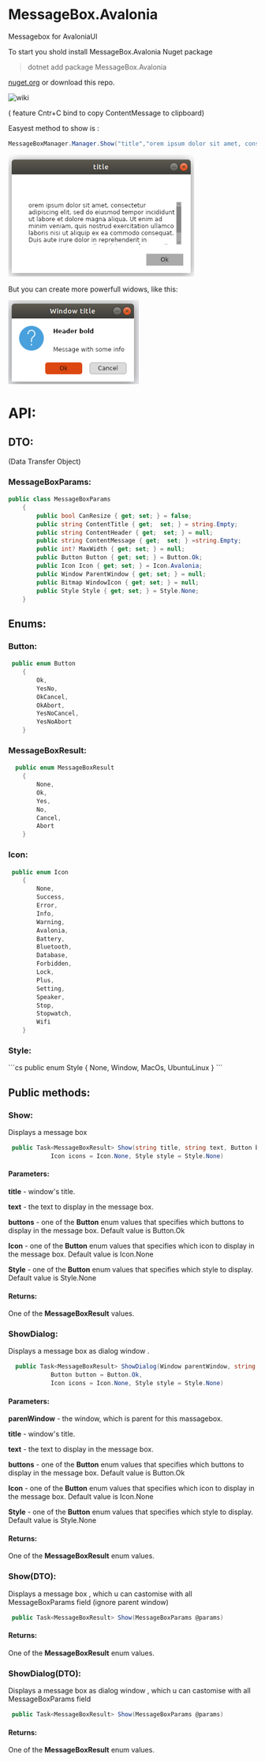 # MessageBox.Avalonia

Messagebox for AvaloniaUI

To start you shold install MessageBox.Avalonia Nuget package 
>   dotnet add package MessageBox.Avalonia 

[nuget.org](https://www.nuget.org/packages/MessageBox.Avalonia/)
or download this repo.

![wiki](https://gitlab.com/maindlab/messagebox.avalonia/wikis/home)

( feature Cntr+C bind to copy ContentMessage to clipboard)

Easyest method to show is :
```cs
MessageBoxManager.Manager.Show("title","orem ipsum dolor sit amet, consectetur adipiscing elit, sed...");
```


![](Images/nostyle.0.8.2.png)

But you can create more powerfull widows, like this:

![](Images/ubuntu0.8.2.png)

<h1>API:</h1>

<h2>DTO:</h2>
(Data Transfer Object)

<h3>MessageBoxParams:</h3>

```cs
public class MessageBoxParams
    {
        public bool CanResize { get; set; } = false;
        public string ContentTitle { get;  set; } = string.Empty;
        public string ContentHeader { get;  set; } = null;
        public string ContentMessage { get;  set; } =string.Empty;
        public int? MaxWidth { get; set; } = null;
        public Button Button { get; set; } = Button.Ok;
        public Icon Icon { get; set; } = Icon.Avalonia;
        public Window ParentWindow { get; set; } = null;
        public Bitmap WindowIcon { get; set; } = null;
        public Style Style { get; set; } = Style.None;
    }
```

<h2>Enums:</h2>

<h3>Button:</h3>

```cs
 public enum Button
    {
        Ok,
        YesNo,
        OkCancel,
        OkAbort,
        YesNoCancel,
        YesNoAbort
    }
```


<h3>MessageBoxResult:</h3>

```cs
  public enum MessageBoxResult
    {
        None,
        Ok,
        Yes,
        No,
        Cancel,
        Abort
    }

```

<h3>Icon:</h3>

```cs
 public enum Icon
    {
        None,
        Success,
        Error,
        Info,
        Warning,
        Avalonia,
        Battery,
        Bluetooth,
        Database,
        Forbidden,
        Lock,
        Plus,
        Setting,
        Speaker,
        Stop,
        Stopwatch,
        Wifi
    }

```
<h3>Style:</h3>
```cs
 public enum Style
    {
        None,
        Window,
        MacOs,
        UbuntuLinux
    }
```
<h2>Public methods:</h2>

<h3>Show:</h3>

Displays a message box 

```cs
 public Task<MessageBoxResult> Show(string title, string text, Button button = Button.Ok,
            Icon icons = Icon.None, Style style = Style.None)
```



<h4>Parameters:</h4>
<b>title</b> - window's title.



<b>text</b> - the text to display in the message box.

<b>buttons</b> - one of the **Button** enum values that specifies which buttons to display in the message box.
                 Default value is Button.Ok
                 
<b>Icon</b> - one of the **Button** enum values that specifies which icon to display in the message box.
                Default value is Icon.None
                
<b>Style</b> - one of the **Button** enum values that specifies which style to display.
                Default value is Style.None

<h4>Returns:</h4>
One of the <b>MessageBoxResult</b> values.

<h3>ShowDialog:</h3>

Displays a message box as dialog window .

```cs
  public Task<MessageBoxResult> ShowDialog(Window parentWindow, string title, string text,
            Button button = Button.Ok,
            Icon icons = Icon.None, Style style = Style.None)

```



<h4>Parameters:</h4>
<b>parenWindow</b> - the window, which is parent for this massagebox.



<b>title</b> - window's title.

<b>text</b> - the text to display in the message box.

<b>buttons</b> - one of the **Button** enum values that specifies which buttons to display in the message box.
                 Default value is Button.Ok
                 
<b>Icon</b> - one of the **Button** enum values that specifies which icon to display in the message box.
                Default value is Icon.None
                
<b>Style</b> - one of the **Button** enum values that specifies which style to display.
                Default value is Style.None

<h4>Returns:</h4>
One of the <b>MessageBoxResult</b> enum values.

<h3>Show(DTO):</h3>

Displays a message box , which u can castomise with all  MessageBoxParams field (ignore parent window)

```cs
 public Task<MessageBoxResult> Show(MessageBoxParams @params)
```

<h4>Returns:</h4>
One of the <b>MessageBoxResult</b> enum values.


<h3>ShowDialog(DTO):</h3>

Displays a message box as dialog window , which u can castomise with all  MessageBoxParams field

```cs
 public Task<MessageBoxResult> Show(MessageBoxParams @params)
```

<h4>Returns:</h4>
One of the <b>MessageBoxResult</b> enum values.
